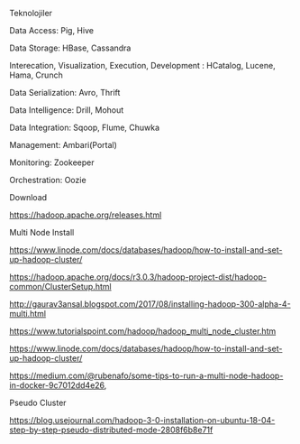 Teknolojiler

Data Access: Pig, Hive

Data Storage: HBase, Cassandra

Interecation, Visualization, Execution, Development : HCatalog, Lucene, Hama, Crunch

Data Serialization: Avro, Thrift

Data Intelligence: Drill, Mohout

Data Integration: Sqoop, Flume, Chuwka

Management: Ambari(Portal)

Monitoring: Zookeeper

Orchestration: Oozie


Download 

https://hadoop.apache.org/releases.html

Multi Node Install

https://www.linode.com/docs/databases/hadoop/how-to-install-and-set-up-hadoop-cluster/

https://hadoop.apache.org/docs/r3.0.3/hadoop-project-dist/hadoop-common/ClusterSetup.html

http://gaurav3ansal.blogspot.com/2017/08/installing-hadoop-300-alpha-4-multi.html

https://www.tutorialspoint.com/hadoop/hadoop_multi_node_cluster.htm

https://www.linode.com/docs/databases/hadoop/how-to-install-and-set-up-hadoop-cluster/

https://medium.com/@rubenafo/some-tips-to-run-a-multi-node-hadoop-in-docker-9c7012dd4e26,



Pseudo Cluster

https://blog.usejournal.com/hadoop-3-0-installation-on-ubuntu-18-04-step-by-step-pseudo-distributed-mode-2808f6b8e71f

